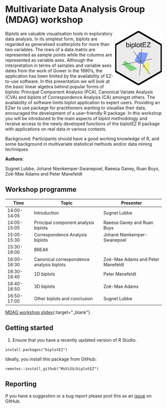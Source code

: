 # Multivariate Data Analysis Group (MDAG) workshop

<img src="logo.png" align="right" width="150" />

Biplots are valuable visualisation tools in exploratory data analysis. In its simplest form, biplots are regarded as generalised scatterplots for more than two variables. The rows of a data matrix are represented as sample points while the columns are represented as variable axes. Although the interpretation in terms of samples and variable axes dates from the work of Gower in the 1990’s, the application has been limited by the availability of EZ-to-use software. In this presentation we will look at the basic linear algebra behind popular forms of biplots: Principal Component Analysis (PCA), Canonical Variate Analysis (CVA) and biplots of Correspondence Analysis (CA) amongst others. The availability of software limits biplot application to expert users. Providing an EZier to use package for practitioners wanting to visualise their data, encouraged the development of a user-friendly R package. In this workshop you will be introduced to the main aspects of biplot methodology and receive access to the newly developed functions of the biplotEZ R package with applications on real data in various contexts.

Background: Participants should have a good working knowledge of R, and some background in multivariate statistical methods and/or data mining techniques.

**Authors**: 

Sugnet Lubbe, Johané Nienkemper-Swanepoel, Raeesa Ganey, Ruan Buys, Zoë-Mae Adams and Peter Manefeldt

## Workshop programme

| Time | Topic | Presenter |
|------|-------|-------|
|14:00-14:05|	Introduction| Sugnet Lubbe |
|14:05-15:05|	Principal component analysis biplots| Raeesa Ganey and Ruan Buys|
|15:05-15:30|	Correspondence Analysis biplots| Johané Nienkemper-Swanepoel |
|15:30-16:00|	BREAK|
|16:00-16:30|	Canonical correspondence analysis biplots| Zoë-Mae Adams and Peter Manefeldt |
|16:30-16:40|	1D biplots| Peter Manefeldt |
|16:40-16:50|	3D biplots| Zoë-Mae Adams |
|16:50-17:00|	Other biplots and conclusion| Sugnet Lubbe |

[MDAG workshop slides](https://MuViSU.github.io/SASA2024_MDAG/MDAG2024_biplotEZ.html){:target="_blank"}

## Getting started

1. Ensure that you have a recently updated version of R Studio.

```
install.packages("biplotEZ")
```

Ideally, you install this package from GitHub:

```
remotes::install_github("MuViSU/biplotEZ")
```


## Reporting

If you have a suggestion or a bug report please post this as an [issue](https://github.com/MuViSU/biplotEZ/issues) on GitHub.
